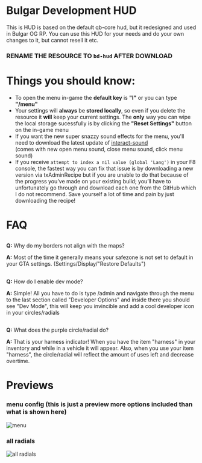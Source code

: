 # Bulgar Development HUD

This is HUD is based on the default qb-core hud, but it redesigned and used in Bulgar OG RP. You can use this HUD for your needs and do your own changes to it, but cannot resell it etc.

### RENAME THE RESOURCE TO `bd-hud` AFTER DOWNLOAD

# Things you should know:

- To open the menu in-game the **default key** is **"I"** or you can type **"/menu"**
- Your settings will **always** be **stored locally**, so even if you delete the resource it **will** keep your current settings. The **only** way you can wipe the local storage sucessfully is by clicking the **"Reset Settings"** button on the in-game menu
- If you want the new super snazzy sound effects for the menu, you'll need to download the latest update of [interact-sound](https://github.com/qbcore-framework/interact-sound) <br>
  (comes with new open menu sound, close menu sound, click menu sound)
- If you receive `attempt to index a nil value (global 'Lang')` in your F8 console, the fastest way you can fix that issue is by downloading a new version via txAdminRecipe but if you are unable to do that because of the progress you’ve made on your existing build; you’ll have to unfortunately go through and download each one from the GitHub which I do not recommend. Save yourself a lot of time and pain by just downloading the recipe!

# FAQ

##

**Q:** Why do my borders not align with the maps?

**A:** Most of the time it generally means your safezone is not set to default in your GTA settings. (Settings/Display/"Restore Defaults")

##

##

**Q:** How do I enable dev mode?

**A:** Simple! All you have to do is type /admin and navigate through the menu to the last section called "Developer Options" and inside there you should see "Dev Mode", this will keep you invincible and add a cool developer icon in your circles/radials

##

##

**Q:** What does the purple circle/radial do?

**A:** That is your harness indicator! When you have the item "harness" in your inventory and while in a vehicle it will appear. Also, when you use your item "harness", the circle/radial will reflect the amount of uses left and decrease overtime.

##

# Previews

### menu config (this is just a preview more options included than what is shown here)

![menu](https://user-images.githubusercontent.com/91661118/149598723-b34bb93d-8885-4b3a-a0cc-ab68d756a449.PNG)

### all radials

![all radials](https://r2.fivemanage.com/pub/akd8otilo2sh.png)
